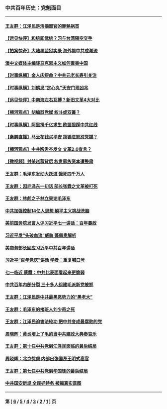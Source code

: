 ### 中共百年历史：党魁面目
---
#### [王友群：江泽民是活摘器官的罪魁祸首](../../pages/nf1176107/n13336903.md?11010430) 
#### [【远见快评】和统即武统？习与台湾隔空交手](../../pages/nf1176107/n13297739.md?11010430) 
#### [【拍案惊奇】大陆黑监狱实录 海外揭中共成潮流](../../pages/nf1176107/n13288853.md?11010430) 
#### [澳中文媒体主编谈马克思主义如何毒害中国](../../pages/nf1176107/n13257387.md?11010430) 
#### [【时事纵横】金人庆短命？中共元老长寿引关注](../../pages/nf1176107/n13217934.md?11010430) 
#### [【时事纵横】刘鹤发“定心丸”天安门现凶兆](../../pages/nf1176107/n13215416.md?11010430) 
#### [【远见快评】中南海左右互搏？新旧文革4大对比](../../pages/nf1176107/n13214745.md?11010430) 
#### [【横河观点】胡编怼党媒 权斗或双簧？](../../pages/nf1176107/n13210864.md?11010430) 
#### [【时事纵横】阿里捐千亿求生 欧盟狠踩中共红线](../../pages/nf1176107/n13206431.md?11010430) 
#### [【秦鹏直播】马云花钱买平安 胡锡进怒怼党媒？](../../pages/nf1176107/n13206392.md?11010430) 
#### [【横河观点】中共喉舌齐发文 文革2.0宣言？](../../pages/nf1176107/n13201248.md?11010430) 
#### [【微视频】封杀赵薇背后 权贵家族资本遭整肃](../../pages/nf1176107/n13197798.md?11010430) 
#### [王友群：毛泽东发动大跃进 饿死四千万人](../../pages/nf1176107/n13177158.md?11010430) 
#### [王友群：因毛泽东一句话 部长张霖之文革被打死](../../pages/nf1176107/n13161711.md?11010430) 
#### [王友群：林彪之子林立果论毛泽东](../../pages/nf1176107/n13128622.md?11010430) 
#### [中共加强控制14亿人思想 躺平主义挑战洗脑](../../pages/nf1176107/n13094299.md?11010430) 
#### [美前国务院发言人评习近平七一讲话：百年暴政](../../pages/nf1176107/n13066986.md?11010430) 
#### [习近平发“头破血流”威胁 蓬佩奥解析](../../pages/nf1176107/n13063604.md?11010430) 
#### [美商务部长回应习近平中共百年讲话](../../pages/nf1176107/n13062903.md?11010430) 
#### [习近平“百年党庆”讲话 学者：重复喊口号](../../pages/nf1176107/n13061411.md?11010430) 
#### [七一临近 蔡霞：中共比表面看起来更脆弱](../../pages/nf1176107/n13056418.md?11010430) 
#### [中共百年内部分裂 三十多人组建毛派新党被抓](../../pages/nf1176107/n13044023.md?11010430) 
#### [王友群：江泽民是中共最黑恶势力的“黑老大”](../../pages/nf1176107/n13022180.md?11010430) 
#### [王友群：毛泽东的接班人刘少奇之死](../../pages/nf1176107/n12991772.md?11010430) 
#### [王友群：江泽民迫害法轮功 把中共变成最腐败的党](../../pages/nf1176107/n12947347.md?11010430) 
#### [周晓辉：黄炎培上了毛的当中共建政大典奏哀乐](../../pages/nf1176107/n12942780.md?11010430) 
#### [王友群：第十任中共党魁江泽民面临的最后结局](../../pages/nf1176107/n12933748.md?11010430) 
#### [周晓辉：北京忧虑 内部出张国焘王明式高官](../../pages/nf1176107/n12931709.md?11010430) 
#### [王友群：第七任中共党魁华国锋的最后结局](../../pages/nf1176107/n12918457.md?11010430) 
#### [中共国安新规 全民抓特务 被揭真实意图](../../pages/nf1176107/n12911615.md?11010430) 

---
#### 第 [ [6](./6.md?11010430) / [5](./5.md?11010430) / [4](./4.md?11010430) / [3](./3.md?11010430) / [2](./2.md?11010430) / [1](./1.md?11010430) ] 页

